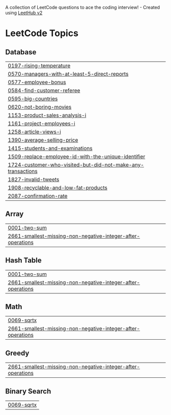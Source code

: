 A collection of LeetCode questions to ace the coding interview! - Created using [LeetHub v2](https://github.com/arunbhardwaj/LeetHub-2.0)
<!---LeetCode Topics Start-->
# LeetCode Topics
## Database
|  |
| ------- |
| [0197-rising-temperature](https://github.com/HarshitaSindhu/sql_queries/tree/master/0197-rising-temperature) |
| [0570-managers-with-at-least-5-direct-reports](https://github.com/HarshitaSindhu/sql_queries/tree/master/0570-managers-with-at-least-5-direct-reports) |
| [0577-employee-bonus](https://github.com/HarshitaSindhu/sql_queries/tree/master/0577-employee-bonus) |
| [0584-find-customer-referee](https://github.com/HarshitaSindhu/sql_queries/tree/master/0584-find-customer-referee) |
| [0595-big-countries](https://github.com/HarshitaSindhu/sql_queries/tree/master/0595-big-countries) |
| [0620-not-boring-movies](https://github.com/HarshitaSindhu/sql_queries/tree/master/0620-not-boring-movies) |
| [1153-product-sales-analysis-i](https://github.com/HarshitaSindhu/sql_queries/tree/master/1153-product-sales-analysis-i) |
| [1161-project-employees-i](https://github.com/HarshitaSindhu/sql_queries/tree/master/1161-project-employees-i) |
| [1258-article-views-i](https://github.com/HarshitaSindhu/sql_queries/tree/master/1258-article-views-i) |
| [1390-average-selling-price](https://github.com/HarshitaSindhu/sql_queries/tree/master/1390-average-selling-price) |
| [1415-students-and-examinations](https://github.com/HarshitaSindhu/sql_queries/tree/master/1415-students-and-examinations) |
| [1509-replace-employee-id-with-the-unique-identifier](https://github.com/HarshitaSindhu/sql_queries/tree/master/1509-replace-employee-id-with-the-unique-identifier) |
| [1724-customer-who-visited-but-did-not-make-any-transactions](https://github.com/HarshitaSindhu/sql_queries/tree/master/1724-customer-who-visited-but-did-not-make-any-transactions) |
| [1827-invalid-tweets](https://github.com/HarshitaSindhu/sql_queries/tree/master/1827-invalid-tweets) |
| [1908-recyclable-and-low-fat-products](https://github.com/HarshitaSindhu/sql_queries/tree/master/1908-recyclable-and-low-fat-products) |
| [2087-confirmation-rate](https://github.com/HarshitaSindhu/sql_queries/tree/master/2087-confirmation-rate) |
## Array
|  |
| ------- |
| [0001-two-sum](https://github.com/HarshitaSindhu/sql_queries/tree/master/0001-two-sum) |
| [2661-smallest-missing-non-negative-integer-after-operations](https://github.com/HarshitaSindhu/sql_queries/tree/master/2661-smallest-missing-non-negative-integer-after-operations) |
## Hash Table
|  |
| ------- |
| [0001-two-sum](https://github.com/HarshitaSindhu/sql_queries/tree/master/0001-two-sum) |
| [2661-smallest-missing-non-negative-integer-after-operations](https://github.com/HarshitaSindhu/sql_queries/tree/master/2661-smallest-missing-non-negative-integer-after-operations) |
## Math
|  |
| ------- |
| [0069-sqrtx](https://github.com/HarshitaSindhu/sql_queries/tree/master/0069-sqrtx) |
| [2661-smallest-missing-non-negative-integer-after-operations](https://github.com/HarshitaSindhu/sql_queries/tree/master/2661-smallest-missing-non-negative-integer-after-operations) |
## Greedy
|  |
| ------- |
| [2661-smallest-missing-non-negative-integer-after-operations](https://github.com/HarshitaSindhu/sql_queries/tree/master/2661-smallest-missing-non-negative-integer-after-operations) |
## Binary Search
|  |
| ------- |
| [0069-sqrtx](https://github.com/HarshitaSindhu/sql_queries/tree/master/0069-sqrtx) |
<!---LeetCode Topics End-->